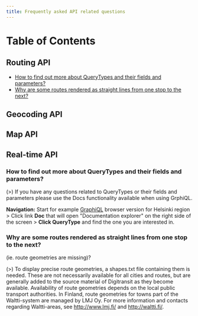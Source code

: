 ```yaml
---
title: Frequently asked API related questions
---
```


Table of Contents
=================

## Routing API
* [How to find out more about QueryTypes and their fields and parameters?](#how-to-find-out-more-about-querytypes-and-their-fields-and-parameters)
* [Why are some routes rendered as straight lines from one stop to the next?](#why-are-some-routes-rendered-as-straight-lines-from-one-stop-to-the-next)

## Geocoding API
  

## Map API
  
## Real-time API
  
### How to find out more about QueryTypes and their fields and parameters?

(>) If you have any questions related to QueryTypes or their fields and parameters please use the Docs functionality available when using GrphiQL.  
  
**Navigation:** Start for example [GraphiQL](https://api.digitransit.fi/graphiql/hsl) browser version for Helsinki region > Click link **Doc** that will open "Documentation explorer" on the right side of the screen > **Click QueryType** and find the one you are interested in.

### Why are some routes rendered as straight lines from one stop to the next?  
(ie. route geometries are missing)?
  
(>) To display precise route geometries, a shapes.txt file containing them is needed. These are not necessarily available for all cities and routes, but are generally added to the source material of Digitransit as they become available. Availability of route geometries depends on the local public transport authorities. In Finland, route geometries for towns part of the Waltti-system are managed by LMJ Oy. For more information and contacts regarding Waltti-areas, see http://www.lmj.fi/ and http://waltti.fi/.

